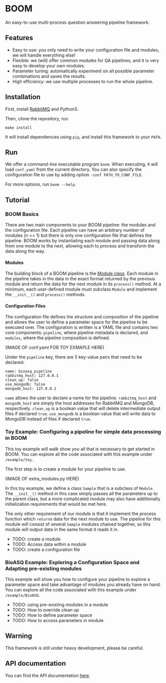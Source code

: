 # BOOM
An easy-to-use multi-process question answering pipeline framework.

## Features
- Easy to use: you only need to write your configuration file and modules, we will handle everything else!
- Flexible: we (will) offer common modules for QA pipelines, and it is very easy to develop your own modules.
- Parameter tuning: automatically experiment on all possible parameter combinations and saves the results.
- High efficiency: we use multiple processes to run the whole pipeline.

## Installation
First, install [RabbitMQ](https://www.rabbitmq.com/download.html) and Python3.

Then, clone the repository, run

	make install

It will install dependencies using `pip`, and install this framework to your `PATH`.

## Run
We offer a command-line executable program `boom`.
When executing, it will load `conf.yaml` from the current directory.
You can also specify the configuration file to use by adding option `-conf PATH_TO_CONF_FILE`.

For more options, run `boom --help`.

## Tutorial

### BOOM Basics
There are two main components to your BOOM pipeline: the modules and the configuration file. Each pipeline can have an arbitrary number of modules (n >= 1) but there is only one configuration file that defines the pipeline. BOOM works by instantiating each module and passing data along from one module to the next, allowing each to process and transform the data along the way.

#### Modules
The building block of a BOOM pipeline is the [Module class](https://bioasq.boyue.li/classsrc_1_1modules_1_1module_1_1_module.html). Each module in the pipeline takes in the data in the exact format returned by the previous module and return the data for the next module in its `process()` method. At a minimum, each user-defined module must subclass `Module` and implement the `__init__()` and `process()` methods.

#### Configuration Files
The configuration file defines the structure and composition of the pipeline and allows the user to define a parameter space for the pipeline to be executed over. The configuration is written is a YAML file and contains two core components: `pipeline`, where pipeline metadata is declared, and `modules`, where the pipeline composition is defined.

(IMAGE OF conf.yaml FOR TOY EXMAPLE HERE)

Under the `pipeline` key, there are 5 key-value pairs that need to be declared:

    name: bioasq_pipeline
    rabbitmq_host: 127.0.0.1
    clean_up: false
    use_mongodb: false
    mongodb_host: 127.0.0.1

`name` allows the user to declare a name for the pipeline. `rabbitmq_host` and `mongodb_host` are simply the host addresses for RabbitMQ and MongoDB, respectively. `clean_up` is a boolean value that will delete intermediate output files if declared `true`. `use_mongodb` is a boolean value that will write data to MongoDB instead of files if declared `true`.

### Toy Example: Configuring a pipeline for simple data processing in BOOM
This toy example will walk show you all that is necessary to get started in BOOM. You can explore all the code associated with this example under `/example/toy`.

The first step is to create a module for your pipeline to use.

(IMAGE OF extra_modules.py HERE)

In this toy example, we define a class `Sample` that is a subclass of `Module`. The `__init__()` method in this case simply passes all the parameters up to the parent class, but a more complicated module may also have additionally initialization requirements that would be met here.

The only other requirement of our module is that it implement the process function which `return`s data for the next module to use. The pipeline for this module will consist of several `Sample` modules chained together, so this module will output data in the same format it reads it in.

- TODO: create a module
- TODO: Access data within a module
- TODO: create a configuration file

### BioASQ Example: Exploring a Configuration Space and Adapting pre-existing modules
This example will show you how to configure your pipeline to explore a parameter space and take advantage of modules you already have on hand. You can explore all the code associated with this example under `/example/BioASQ`.

- TODO: using pre-existing modules in a module
- TODO: How to override clean up
- TODO: How to define parameter space
- TODO: How to access parameters in module

## Warning
This framework is still under heavy development,
please be careful.

## API documentation
You can find the API documentation [here](https://bioasq.boyue.li).
